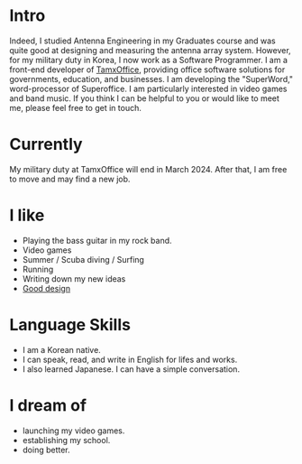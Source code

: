 
# Intro

Indeed, I studied Antenna Engineering in my Graduates course and was quite good at designing and measuring the antenna array system. However, for my military duty in Korea, I now work as a Software Programmer. I am a front-end developer of [TamxOffice](https://www.tmax.co.kr/tmaxoffice), providing office software solutions for governments, education, and businesses. I am developing the "SuperWord," word-processor of Superoffice. I am particularly interested in video games and band music. If you think I can be helpful to you or would like to meet me, please feel free to get in touch.

# Currently

My military duty at TamxOffice will end in March 2024. After that, I am free to move and may find a new job.

<!-- # Some history

- I was born in Pohang City and finished whole school curriculum at Pohang only (from elementary to Master's course). POSTECH was the closest university from my home.

- My childhood dream was to be a police officer. I couldn't imagine myself being a programmer. I became a programmer because of my military service.

- I played a lot of video games. My favorites included Maplestory, Metal Assault(a.k.a GigaSlave), and Nova1492.

- At 12, I learned Visual Basic and built my first calculator. At that time, I confused the difference between integer 1 and character '1'.

- At 13, I went to the English Camp at Handong University. It was my first college visit and shocked by that everyone speaks in English. Except me.

- At 16, I failed to enter the science high school. In the end, I applied for random-assign system and entered my high school which I've never heard before.

- At 16, I play the bass guitar for the first time. I think that moment changed my life significantly.

- At 18, I visited POSTECH for the advanced science course and decided I would apply POSTECH because the enginieering demostration was fantastic.

- In the colleage, I joined the Student Club Association and worked for 4 years. Eventually, I was elected to the Chairman of POSTECH Student Club Association at 23. 

- In my SCA Chairman year, I planned three festivals in the campus. spring campus festival, a new athletic competition with Science Institute Union, a new Halloween Party with student clubs. That's why my college grades are disastrous. -->

# I like

- Playing the bass guitar in my rock band.
- Video games
- Summer / Scuba diving / Surfing
- Running
- Writing down my new ideas
- [Good design](/)

# Language Skills

- I am a Korean native.
- I can speak, read, and write in English for lifes and works.
- I also learned Japanese. I can have a simple conversation.

# I dream of

- launching my video games.
- establishing my school.
- doing better.
